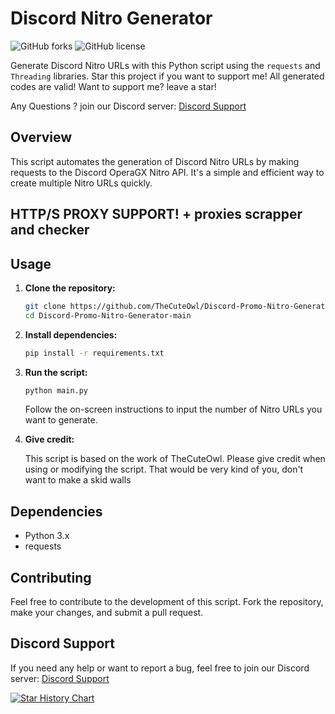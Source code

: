 # Discord Nitro Generator

![GitHub forks](https://img.shields.io/github/forks/TheCuteOwl/Discord-Promo-Generator?style=flat-square)
![GitHub license](https://img.shields.io/github/license/TheCuteOwl/Discord-Promo-Generator?style=flat-square)

Generate Discord Nitro URLs with this Python script using the `requests` and `Threading` libraries. Star this project if you want to support me! All generated codes are valid! Want to support me? leave a star!

Any Questions ? join our Discord server: [Discord Support](https://discord.gg/SKGjXfmFga)

## Overview

This script automates the generation of Discord Nitro URLs by making requests to the Discord OperaGX Nitro API. It's a simple and efficient way to create multiple Nitro URLs quickly. 

## HTTP/S PROXY SUPPORT! + proxies scrapper and checker
## Usage
 
1. **Clone the repository:**
   ```bash        
   git clone https://github.com/TheCuteOwl/Discord-Promo-Nitro-Generator.git
   cd Discord-Promo-Nitro-Generator-main
   ```

2. **Install dependencies:**
   ```bash
   pip install -r requirements.txt
   ```

3. **Run the script:**

   ```bash
   python main.py
   ```

   Follow the on-screen instructions to input the number of Nitro URLs you want to generate.

4. **Give credit:**

   This script is based on the work of TheCuteOwl. Please give credit when using or modifying the script. That would be very kind of you, don't want to make a skid walls 

## Dependencies

- Python 3.x
- requests

## Contributing

Feel free to contribute to the development of this script. Fork the repository, make your changes, and submit a pull request.

## Discord Support

If you need any help or want to report a bug, feel free to join our Discord server: [Discord Support](https://discord.gg/SKGjXfmFga)

[![Star History Chart](https://api.star-history.com/svg?repos=TheCuteOwl/Discord-Promo-Generator&type=Date)](https://star-history.com/#TheCuteOwl/Discord-Promo-Generator&Date)
